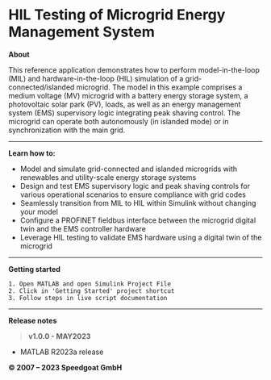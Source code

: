 # HIL Testing of Microgrid Energy Management System

**About**

This reference application demonstrates how to perform model-in-the-loop (MIL) and hardware-in-the-loop (HIL) simulation of a grid-connected/islanded microgrid. The model in this example comprises a medium voltage (MV) microgrid with a battery energy storage system, a photovoltaic solar park (PV), loads, as well as an energy management system (EMS) supervisory logic integrating peak shaving control. The microgrid can operate both autonomously (in islanded mode) or in synchronization with the main grid.

----------

**Learn how to:**

- Model and simulate grid-connected and islanded microgrids with renewables and utility-scale energy storage systems
- Design and test EMS supervisory logic and peak shaving controls for various operational scenarios to ensure compliance with grid codes
- Seamlessly transition from MIL to HIL within Simulink without changing your model 
- Configure a PROFINET fieldbus interface between the microgrid digital twin and the EMS controller hardware
- Leverage HIL testing to validate EMS hardware using a digital twin of the microgrid 

----------

**Getting started**

    1. Open MATLAB and open Simulink Project File
    2. Click in 'Getting Started' project shortcut
    3. Follow steps in live script documentation

----------

**Release notes**

> **v1.0.0 - MAY2023**
 -  MATLAB R2023a release

**© 2007 – 2023 Speedgoat GmbH**

